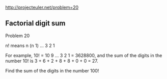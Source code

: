 http://projecteuler.net/problem=20

Factorial digit sum
-------------------
Problem 20

n! means n  (n  1)  ...  3  2  1

For example, 10! = 10  9  ...  3  2  1 = 3628800,
and the sum of the digits in the number 10! is 3 + 6 + 2 + 8 + 8 + 0 + 0 = 27.

Find the sum of the digits in the number 100!
